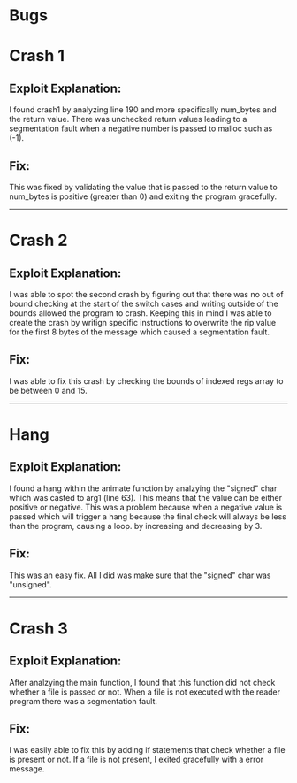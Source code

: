 # Bugs

# Crash 1 
## Exploit Explanation:
  I found crash1 by analyzing line 190 and more specifically num_bytes and the return value. There was unchecked return values leading to a segmentation fault when a negative number is passed to malloc such as (-1).
## Fix:
  This was fixed by validating the value that is passed to the return value to num_bytes is positive (greater than 0) and exiting the program gracefully.

--------------------------------------------------------------------------------------------------------------------------------------------------------------------

# Crash 2
## Exploit Explanation:
  I was able to spot the second crash by figuring out that there was no out of bound checking at the start of the switch cases and writing outside of the bounds allowed the program to crash. Keeping this in mind I was able to create the crash by writign specific instructions to overwrite the rip value for the first 8 bytes of the message which caused a segmentation fault. 
## Fix:
  I was able to fix this crash by checking the bounds of indexed regs array to be between 0 and 15. 

--------------------------------------------------------------------------------------------------------------------------------------------------------------------

# Hang
## Exploit Explanation:
  I found a hang within the animate function by analzying the "signed" char which was casted to arg1 (line 63). This means that the value can be either positive or negative. This was a problem because when a negative value is passed which will trigger a hang because the final check will always be less than the program, causing a loop. by increasing and decreasing by 3.
## Fix:
  This was an easy fix. All I did was make sure that the "signed" char was "unsigned".

--------------------------------------------------------------------------------------------------------------------------------------------------------------------

# Crash 3
## Exploit Explanation:
  After analzying the main function, I found that this function did not check whether a file is passed or not. When a file is not executed with the reader program there was a segmentation fault. 
## Fix:
  I was easily able to fix this by adding if statements that check whether a file is present or not. If a file is not present, I exited gracefully with a error message. 
